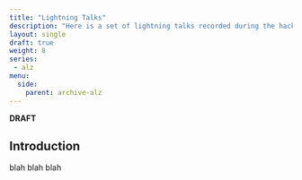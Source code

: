 ```yaml
---
title: "Lightning Talks"
description: "Here is a set of lightning talks recorded during the hack delivery."
layout: single
draft: true
weight: 8
series:
 - alz
menu:
  side:
    parent: archive-alz
---
```


**DRAFT**

## Introduction

blah blah blah
